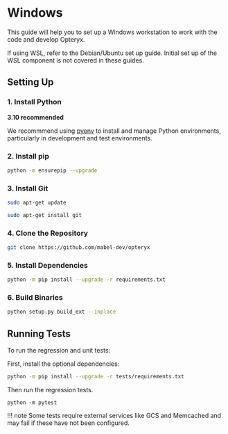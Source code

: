 # Windows

This guide will help you to set up a Windows workstation to work with the code and develop Opteryx.

If using WSL, refer to the Debian/Ubuntu set up guide. Initial set up of the WSL component is not covered in these guides.

## Setting Up

### 1. Install Python 

**3.10 recommended**

We recommmend using [pyenv](https://github.com/pyenv/pyenv) to install and manage Python environments, particularly in development and test environments.

### 2. Install pip   

~~~bash
python -m ensurepip --upgrade
~~~

### 3. Install Git   

~~~bash
sudo apt-get update
~~~

~~~bash
sudo apt-get install git
~~~

### 4. Clone the Repository   

~~~bash
git clone https://github.com/mabel-dev/opteryx
~~~

### 5. Install Dependencies   

~~~bash
python -m pip install --upgrade -r requirements.txt
~~~

### 6. Build Binaries   

~~~bash
python setup.py build_ext --inplace
~~~

## Running Tests

To run the regression and unit tests:

First, install the optional dependencies:

~~~bash
python -m pip install --upgrade -r tests/requirements.txt
~~~

Then run the regression tests.

~~~
python -m pytest
~~~

!!! note
    Some tests require external services like GCS and Memcached and may fail if these have not been configured.